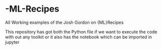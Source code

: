 # -ML-Recipes
All Working examples of the Josh Gordon on {ML}Recipes

This repository has got both the Python file if we want to execute the code with out any toolkit or it also has the notebook which can be imported in jupyter

